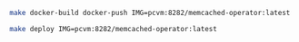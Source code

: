 
```bash
make docker-build docker-push IMG=pcvm:8282/memcached-operator:latest
```

```bash
make deploy IMG=pcvm:8282/memcached-operator:latest
```